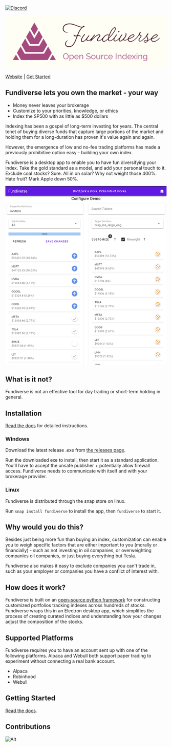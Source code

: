 [![Discord](https://img.shields.io/badge/DISCORD-CHAT-red?logo=discord)](https://discord.gg/bNsx3cF7V4)

![Logo](https://github.com/greenmtnboy/fundiverse/blob/main/media/logo-png.png)

[Website](https://fundiverse.dev/) | [Get Started](https://fundiverse.dev/install/) 

## Fundiverse lets you own the market - your way

- Money never leaves your brokerage
- Customize to your priorities, knowledge, or ethics
- Index the SP500 with as little as $500 dollars

Indexing has been a gospel of long-term investing for years. The central tenet of buying diverse funds that capture large portions of the market and holding them for a long-duration has proven it's value again and again.

However, the emergence of low and no-fee trading platforms has made a previously prohibitive option easy - building your own index. 

Fundiverse is a desktop app to enable you to have fun diversifying your index. Take the gold standard as a model, and add your personal touch to it. Exclude coal stocks? Sure. All in on solar? Why not weight those 400%. Hate fruit? Mark Apple down 50%.

![UI Preview](https://github.com/greenmtnboy/fundiverse/blob/main/media/fundiverse_new.png)

## What is it not?
Fundiverse is not an effective tool for day trading or short-term holding in general.

## Installation

[Read the docs](https://fundiverse.dev/install/) for detailed instructions. 

### Windows

Download the latest release .exe from [the releases page](https://github.com/greenmtnboy/fundiverse/releases).

Run the downloaded exe to install, then start it as a standard application. You'll have to accept the unsafe publisher + potentially allow firewall access. Fundiverse needs to communicate with itself and with your brokerage provider. 

### Linux

Fundiverse is distributed through the snap store on linux. 

Run `snap install fundiverse` to install the app, then `fundiverse` to start it.

## Why would you do this?
Besides just being more fun than buying an index, customization can enable you to weigh specific factors that are either important to you (morally or financially) - such as not investing in oil companies, or overweighting companies oil companies, or just buying everything but Tesla. 

Fundiverse also makes it easy to exclude companies you can't trade in, such as your employer or companies you have a conflict of interest with. 

## How does it work?

Fundiverse is built on an [open-source python framework](https://github.com/greenmtnboy/py-portfolio-index) for constructing customized portfolios tracking indexes across hundreds of stocks. Fundiverse wraps this in an Electron desktop app, which simplifies the process of creating curated indices and understanding how your changes adjust the composition of the stocks. 

## Supported Platforms
Fundiverse requires you to have an account sent up with one of the following platforms. Alpaca and
Webull both support paper trading to experiment without connecting a real bank account.

- Alpaca
- Robinhood
- Webull

## Getting Started

[Read the docs](https://fundiverse.dev/install/).

## Contributions

![Alt](https://repobeats.axiom.co/api/embed/b8f8392ea8aa8577f4d6943d4d3d9e2e88173b55.svg "Repobeats analytics image")

